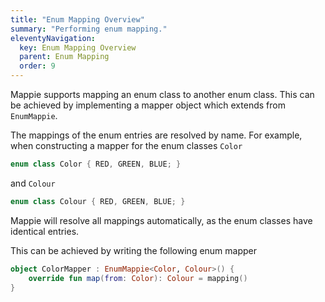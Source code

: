 ```yaml
---
title: "Enum Mapping Overview"
summary: "Performing enum mapping."
eleventyNavigation:
  key: Enum Mapping Overview
  parent: Enum Mapping
  order: 9
---
```


Mappie supports mapping an enum class to another enum class. This can be achieved by implementing a mapper object which
extends from `EnumMappie`.

The mappings of the enum entries are resolved by name. For example, when constructing a mapper for the enum 
classes `Color`
```kotlin
enum class Color { RED, GREEN, BLUE; }
```
and `Colour`
```kotlin
enum class Colour { RED, GREEN, BLUE; }
```
Mappie will resolve all mappings automatically, as the enum classes have identical entries. 

This can be achieved by writing the following enum mapper
```kotlin
object ColorMapper : EnumMappie<Color, Colour>() {
    override fun map(from: Color): Colour = mapping()
}
```